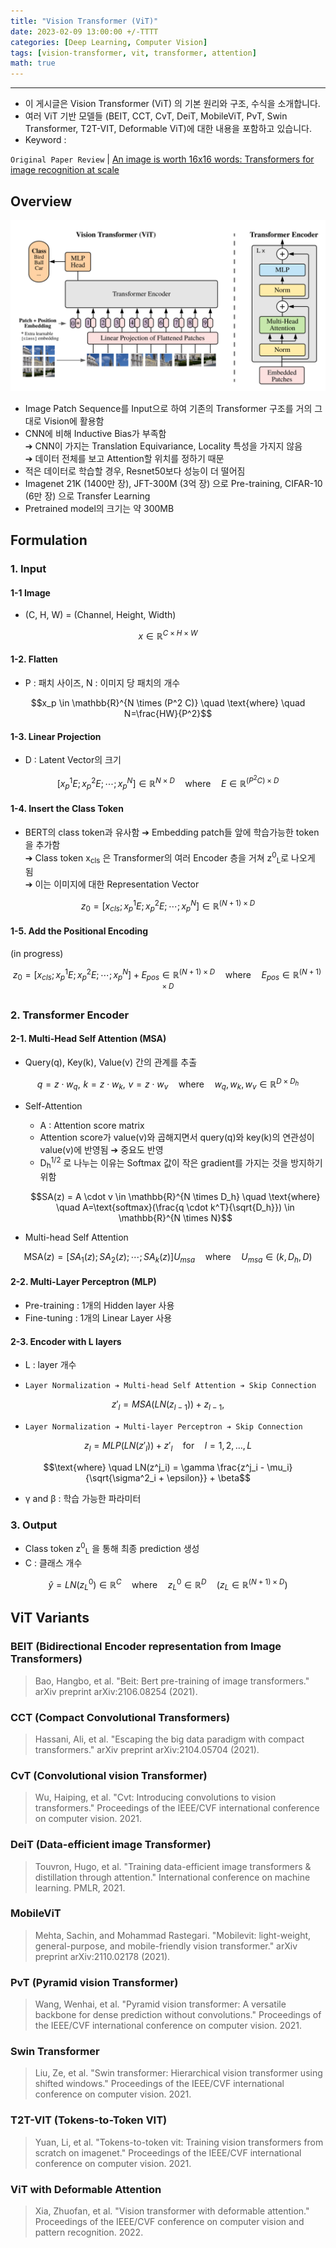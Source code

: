 ```yaml
---
title: "Vision Transformer (ViT)"
date: 2023-02-09 13:00:00 +/-TTTT
categories: [Deep Learning, Computer Vision]
tags: [vision-transformer, vit, transformer, attention]
math: true
---
```



------------------------
- 이 게시글은 Vision Transformer (ViT) 의 기본 원리와 구조, 수식을 소개합니다.
- 여러 ViT 기반 모델들 (BEIT, CCT, CvT, DeiT, MobileViT, PvT, Swin Transformer, T2T-VIT, Deformable ViT)에 대한 내용을 포함하고 있습니다.
- Keyword : 

`Original Paper Review` 
| [An image is worth 16x16 words: Transformers for image recognition at scale](https://github.com/standing-o/Machine_Learning_Paper_Review/issues/15)

## **Overview**
![VIT](/assets/img/for_post/20230209-1.png)

- Image Patch Sequence를 Input으로 하여 기존의 Transformer 구조를 거의 그대로 Vision에 활용함
- CNN에 비해 Inductive Bias가 부족함    
  ➔ CNN이 가지는 Translation Equivariance, Locality 특성을 가지지 않음    
  ➔ 데이터 전체를 보고 Attention할 위치를 정하기 때문    
- 적은 데이터로 학습할 경우, Resnet50보다 성능이 더 떨어짐
- Imagenet 21K (1400만 장), JFT-300M (3억 장) 으로 Pre-training, CIFAR-10 (6만 장) 으로 Transfer Learning
- Pretrained model의 크기는 약 300MB

## **Formulation**
### **1. Input**
#### 1-1 Image
- (C, H, W) = (Channel, Height, Width)
    
$$x\in\mathbb{R}^{C\times{H}\times{W}}$$
    

#### 1-2. Flatten
- P : 패치 사이즈,  N : 이미지 당 패치의 개수
     
$$x_p \in \mathbb{R}^{N \times (P^2 C)} \quad \text{where} \quad N=\frac{HW}{P^2}$$

#### 1-3. Linear Projection
- D : Latent Vector의 크기
     
$$[x^1_p E; x^2_p E; \cdots ; x^N_p] \in \mathbb{R}^{N \times D} \quad \text{where} \quad E \in \mathbb{R}^{(P^2 C)\times D}$$

#### 1-4. Insert the Class Token
- BERT의 class token과 유사함 ➔ Embedding patch들 앞에 학습가능한 token을 추가함    
  ➔ Class token x<sub>cls</sub> 은 Transformer의 여러 Encoder 층을 거쳐 z<sup>0</sup><sub>L</sub>로 나오게 됨    
  ➔ 이는 이미지에 대한 Representation Vector    

$$z_0= [x_{cls}; x^1_p E; x^2_p E; \cdots ; x^N_p] \in \mathbb{R}^{(N+1)\times D}$$

#### 1-5. Add the Positional Encoding
(in progress)
    
$$z_0= [x_{cls}; x^1_p E; x^2_p E; \cdots ; x^N_p] + E_{pos} \in \mathbb{R}^{(N+1)\times D} \quad \text{where} \quad E_{pos} \in \mathbb{R}^{(N+1)\times D}$$

### **2. Transformer Encoder**
#### 2-1. Multi-Head Self Attention (MSA)
- Query(q), Key(k), Value(v) 간의 관계를 추출
    
$$q = z \cdot w_q, \,\, k=z\cdot w_k, \,\, v = z \cdot w_v \quad \text{where} \quad w_q, w_k, w_v \in \mathbb{R}^{D \times D_h}$$
    
- Self-Attention 
  - A : Attention score matrix
  - Attention score가 value(v)와 곱해지면서 query(q)와 key(k)의 연관성이 value(v)에 반영됨 ➔ 중요도 반영
  - D<sub>h</sub><sup>1/2</sup> 로 나누는 이유는 Softmax 값이 작은 gradient를 가지는 것을 방지하기 위함
    
  $$SA(z) = A \cdot v \in \mathbb{R}^{N \times D_h} \quad \text{where} \quad A=\text{softmax}(\frac{q \cdot k^T}{\sqrt{D_h}}) \in \mathbb{R}^{N \times N}$$

- Multi-head Self Attention
    
$$\text{MSA}(z) = [SA_1(z); SA_2(z); \cdots ; SA_k(z)]U_{msa} \quad \text{where} \quad U_{msa} \in (k, D_h, D)$$

#### 2-2. Multi-Layer Perceptron (MLP)
- Pre-training : 1개의 Hidden layer 사용
- Fine-tuning : 1개의 Linear Layer 사용

#### 2-3. Encoder with L layers
- L  : layer 개수

- `Layer Normalization ➔ Multi-head Self Attention ➔ Skip Connection`
    
$$z'_l = MSA(LN(z_{l-1})) + z_{l-1},$$
    
- `Layer Normalization ➔ Multi-layer Perceptron ➔ Skip Connection`
    
$$z_l = MLP(LN(z'_l)) + z'_l \quad \text{for} \quad l=1,2,\ldots, L$$
    

$$\text{where} \quad LN(z^j_i) = \gamma \frac{z^j_i - \mu_i}{\sqrt{\sigma^2_i + \epsilon}} + \beta$$
    
- &gamma;  and &beta; : 학습 가능한 파라미터

### **3. Output**
- Class token z<sup>0</sup><sub>L</sub> 을 통해 최종 prediction 생성
- C : 클래스 개수
    
$$\hat{y} = LN(z^0_L) \in \mathbb{R}^C \quad \text{where} \quad z^0_L \in \mathbb{R}^D \quad (z_L \in \mathbb{R}^{(N+1) \times D})$$
    


## **ViT Variants**
### **BEIT** (Bidirectional Encoder representation from Image Transformers)
> Bao, Hangbo, et al. "Beit: Bert pre-training of image transformers." arXiv preprint arXiv:2106.08254 (2021).

### **CCT** (Compact Convolutional Transformers)
> Hassani, Ali, et al. "Escaping the big data paradigm with compact transformers." arXiv preprint arXiv:2104.05704 (2021).

### **CvT** (Convolutional vision Transformer)
> Wu, Haiping, et al. "Cvt: Introducing convolutions to vision transformers." Proceedings of the IEEE/CVF international conference on computer vision. 2021.

### **DeiT** (Data-efficient image Transformer)
> Touvron, Hugo, et al. "Training data-efficient image transformers & distillation through attention." International conference on machine learning. PMLR, 2021.

### **MobileViT**
> Mehta, Sachin, and Mohammad Rastegari. "Mobilevit: light-weight, general-purpose, and mobile-friendly vision transformer." arXiv preprint arXiv:2110.02178 (2021).

### **PvT** (Pyramid vision Transformer)
> Wang, Wenhai, et al. "Pyramid vision transformer: A versatile backbone for dense prediction without convolutions." Proceedings of the IEEE/CVF international conference on computer vision. 2021.

### **Swin Transformer**
> Liu, Ze, et al. "Swin transformer: Hierarchical vision transformer using shifted windows." Proceedings of the IEEE/CVF international conference on computer vision. 2021.

### **T2T-VIT** (Tokens-to-Token VIT)
> Yuan, Li, et al. "Tokens-to-token vit: Training vision transformers from scratch on imagenet." Proceedings of the IEEE/CVF international conference on computer vision. 2021.

### **ViT with Deformable Attention**
> Xia, Zhuofan, et al. "Vision transformer with deformable attention." Proceedings of the IEEE/CVF conference on computer vision and pattern recognition. 2022.

